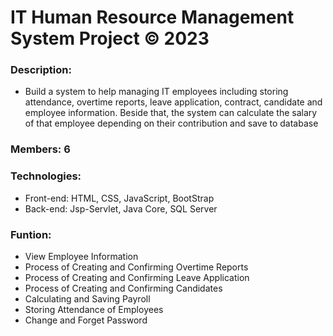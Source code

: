 
# IT Human Resource Management System Project © 2023 

### Description: 
* Build a system to help managing IT employees including storing attendance, overtime reports, leave application, contract, candidate and employee information. Beside that, the system can calculate the salary of that employee depending on their contribution and save to database

### Members: 6

### Technologies: 
* Front-end: HTML, CSS, JavaScript, BootStrap
* Back-end: Jsp-Servlet, Java Core, SQL Server

### Funtion: 
* View Employee Information
* Process of Creating and Confirming Overtime Reports 
* Process of Creating and Confirming Leave Application
* Process of Creating and Confirming Candidates
* Calculating and Saving Payroll
* Storing Attendance of Employees
* Change and Forget Password

